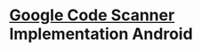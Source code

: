 # [Google Code Scanner](https://developers.google.com/ml-kit/vision/barcode-scanning/code-scanner) Implementation Android
